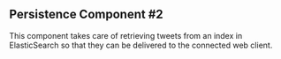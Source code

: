 ## Persistence Component #2

This component takes care of retrieving tweets from an index in ElasticSearch so that they can be delivered to the connected web client.
